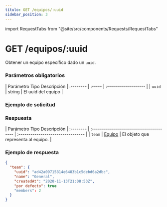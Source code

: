 ```yaml
---
título: GET /equipos/:uuid
sidebar_position: 3
---
```


import RequestTabs from "@site/src/components/Requests/RequestTabs"

# GET /equipos/:uuid

Obtener un equipo específico dado un `uuid`.

### Parámetros obligatorios

| Parámetro Tipo Descripción
| :-------- | :----- | :------------------- |
| `uuid` | string | El uuid del equipo |

### Ejemplo de solicitud

<RequestTabs endpoint='teams_api' request="get_team"/>

### Respuesta

| Parámetro Tipo Descripción
| :-------- | :--------------------------------------- | :--------------------------------- |
| `team` | [Equipo](/api/reference/object_types/team) | El objeto que representa al equipo. |

### Ejemplo de respuesta

```json title=respuesta.json
{
  "team": {
    "uuid": "ad42a09715814e6483b1c5debd6a2dbc",
    "name": "General",
    "createdAt": "2020-11-13T21:08:53Z",
    "por defecto": true
    "members": 2
  }
}
```

